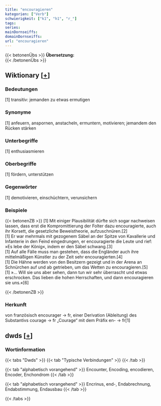 ```yaml
---
title: "encouragieren"
kategorien: ["Verb"]
schwierigkeit: ["k1", "h1", "r_"]
tags:
series:
mainDornseiffs:
domainDornseiffs:
url: "encouragieren"
---
```


{{< betonenÜbs >}}
**Übersetzung:**  
{{< /betonenÜbs >}}

## Wiktionary [[+](https://de.wiktionary.org/wiki/encouragieren)]

### Bedeutungen
[1] transitiv: jemanden zu etwas ermutigen  

### Synonyme
[1] anfeuern, anspornen, anstacheln, ermuntern, motivieren; jemandem den Rücken stärken  

### Unterbegriffe
[1] enthusiasmieren  

### Oberbegriffe
[1] fördern, unterstützen  

### Gegenwörter
[1] demotivieren, einschüchtern, verunsichern  

### Beispiele
{{< betonenZB >}}
[1] Mit einiger Plausibilität dürfte sich sogar nachweisen lassen, dass erst die Kompromittierung der Folter dazu encouragierte, auch ihr Korsett, die gesetzliche Beweistheorie, aufzuschnüren.[2]  
[1] Er war mehrmals mit gezogenem Säbel an der Spitze von Kavallerie und Infanterie in den Feind eingedrungen, er encouragierte die Leute und rief: »Es lebe der König«, indem er den Säbel schwang.[3]  
[1] Auf alle Fälle muss man gestehen, dass die Engländer auch ihre mittelmäßigen Künstler zu der Zeit sehr encouragierten.[4]  
[1] Die Hähne werden von den Besitzern gezeigt und in der Arena an Schnürchen auf und ab getrieben, um das Wetten zu encouragieren.[5]  
[1] »… Will sie uns aber sehen, dann tun wir sehr überrascht und etwas erschrocken. Das lieben die hohen Herrschaften, und dann encouragieren sie uns.«[6]  

{{< /betonenZB >}}
### Herkunft
von französisch encourager → fr, einer Derivation (Ableitung) des Substantivs courage → fr „Courage“ mit dem Präfix en- → fr[1]  



## dwds [[+](https://www.dwds.de/wb/encouragieren)]

### Wortinformation
{{< tabs "Dwds" >}}
{{< tab "Typische Verbindungen" >}}
{{< /tab >}}

{{< tab "alphabetisch vorangehend" >}}
Encounter, Encoding, encodieren, Encoder, Enchondrom
{{< /tab >}}

{{< tab "alphabetisch vorangehend" >}}
Encrinus, end-, Endabrechnung, Endabstimmung, Endausbau
{{< /tab >}}

{{< /tabs >}}

